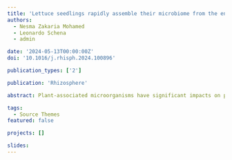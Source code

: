 ```yaml
---
title: 'Lettuce seedlings rapidly assemble their microbiome from the environment through deterministic processes'
authors:
  - Nesma Zakaria Mohamed
  - Leonardo Schena
  - admin

date: '2024-05-13T00:00:00Z'
doi: '10.1016/j.rhisph.2024.100896'

publication_types: ['2']

publication: 'Rhizosphere'

abstract: Plant-associated microorganisms have significant impacts on plant biology, ecology, and evolution. Although several studies have examined the factors driving variations in plant microbiomes, the mechanisms underlying the assembly of the plant microbiome are still poorly understood. In this study, we used gnotobiotic plants to test (i) whether seedlings create a selective environment and drive the assembly of root and leaf microbiomes through deterministic or stochastic processes, and (ii) whether seedlings structure the microbiome that is transferred through seeds using deterministic processes and whether this pattern changes when seedlings are exposed to the environmental microbiome. Our results show that the microbiome of gnotobiotic plants (i.e., inherited through seeds) is not under the selective influence of the host plant but changes quickly when plants are exposed to soil microbiomes. Within one week, plants were able to select microorganisms from the inocula, assemble the root microbiome, and assemble the shoot microbiome. This study supports the hypothesis that plants at early developmental stages might exert strong selective activity on their microbiomes and contribute to clarifying the mechanisms of plant microbiome assembly.

tags:
  - Source Themes
featured: false

projects: []

slides:
---
```

